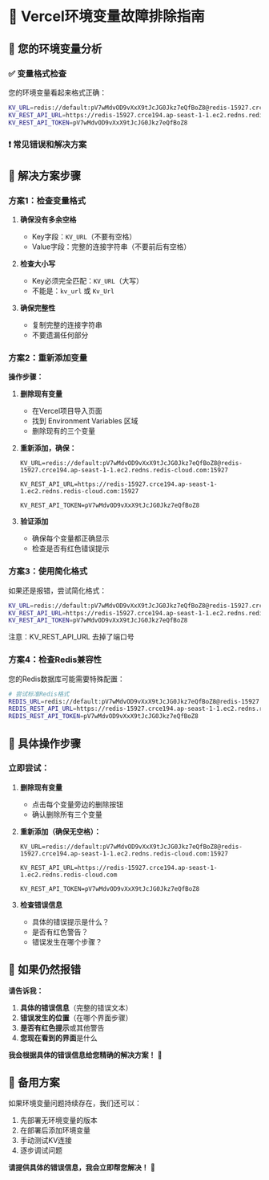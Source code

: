 # 🔧 Vercel环境变量故障排除指南

## 🚨 您的环境变量分析

### ✅ 变量格式检查
您的环境变量看起来格式正确：

```bash
KV_URL=redis://default:pV7wMdvOD9vXxX9tJcJG0Jkz7eQfBoZ8@redis-15927.crce194.ap-seast-1-1.ec2.redns.redis-cloud.com:15927
KV_REST_API_URL=https://redis-15927.crce194.ap-seast-1-1.ec2.redns.redis-cloud.com:15927
KV_REST_API_TOKEN=pV7wMdvOD9vXxX9tJcJG0Jkz7eQfBoZ8
```

### ❗ 常见错误和解决方案

## 🔧 解决方案步骤

### 方案1：检查变量格式

1. **确保没有多余空格**
   - Key字段：`KV_URL`（不要有空格）
   - Value字段：完整的连接字符串（不要前后有空格）

2. **检查大小写**
   - Key必须完全匹配：`KV_URL`（大写）
   - 不能是：`kv_url` 或 `Kv_Url`

3. **确保完整性**
   - 复制完整的连接字符串
   - 不要遗漏任何部分

### 方案2：重新添加变量

**操作步骤：**

1. **删除现有变量**
   - 在Vercel项目导入页面
   - 找到 Environment Variables 区域
   - 删除现有的三个变量

2. **重新添加，确保：**
   ```
   KV_URL=redis://default:pV7wMdvOD9vXxX9tJcJG0Jkz7eQfBoZ8@redis-15927.crce194.ap-seast-1-1.ec2.redns.redis-cloud.com:15927

   KV_REST_API_URL=https://redis-15927.crce194.ap-seast-1-1.ec2.redns.redis-cloud.com:15927

   KV_REST_API_TOKEN=pV7wMdvOD9vXxX9tJcJG0Jkz7eQfBoZ8
   ```

3. **验证添加**
   - 确保每个变量都正确显示
   - 检查是否有红色错误提示

### 方案3：使用简化格式

如果还是报错，尝试简化格式：

```bash
KV_URL=redis://default:pV7wMdvOD9vXxX9tJcJG0Jkz7eQfBoZ8@redis-15927.crce194.ap-seast-1-1.ec2.redns.redis-cloud.com:15927
KV_REST_API_URL=https://redis-15927.crce194.ap-seast-1-1.ec2.redns.redis-cloud.com
KV_REST_API_TOKEN=pV7wMdvOD9vXxX9tJcJG0Jkz7eQfBoZ8
```

注意：KV_REST_API_URL 去掉了端口号

### 方案4：检查Redis兼容性

您的Redis数据库可能需要特殊配置：

```bash
# 尝试标准Redis格式
REDIS_URL=redis://default:pV7wMdvOD9vXxX9tJcJG0Jkz7eQfBoZ8@redis-15927.crce194.ap-seast-1-1.ec2.redns.redis-cloud.com:15927
REDIS_REST_API_URL=https://redis-15927.crce194.ap-seast-1-1.ec2.redns.redis-cloud.com:15927
REDIS_REST_API_TOKEN=pV7wMdvOD9vXxX9tJcJG0Jkz7eQfBoZ8
```

## 🎯 具体操作步骤

### 立即尝试：

1. **删除现有变量**
   - 点击每个变量旁边的删除按钮
   - 确认删除所有三个变量

2. **重新添加（确保无空格）：**
   ```
   KV_URL=redis://default:pV7wMdvOD9vXxX9tJcJG0Jkz7eQfBoZ8@redis-15927.crce194.ap-seast-1-1.ec2.redns.redis-cloud.com:15927

   KV_REST_API_URL=https://redis-15927.crce194.ap-seast-1-1.ec2.redns.redis-cloud.com

   KV_REST_API_TOKEN=pV7wMdvOD9vXxX9tJcJG0Jkz7eQfBoZ8
   ```

3. **检查错误信息**
   - 具体的错误提示是什么？
   - 是否有红色警告？
   - 错误发生在哪个步骤？

## 🚨 如果仍然报错

**请告诉我：**
1. **具体的错误信息**（完整的错误文本）
2. **错误发生的位置**（在哪个界面步骤）
3. **是否有红色提示**或其他警告
4. **您现在看到的界面**是什么

**我会根据具体的错误信息给您精确的解决方案！** 💪

## 🔧 备用方案

如果环境变量问题持续存在，我们还可以：
1. 先部署无环境变量的版本
2. 在部署后添加环境变量
3. 手动测试KV连接
4. 逐步调试问题

**请提供具体的错误信息，我会立即帮您解决！** 🎯